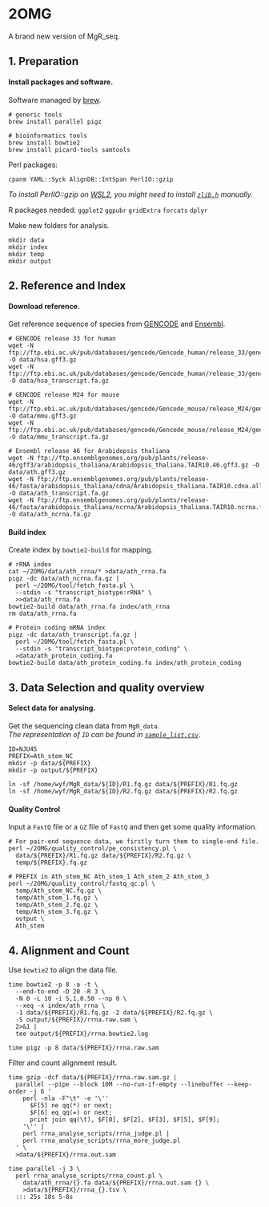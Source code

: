 # 2OMG
A brand new version of MgR_seq.

## 1. Preparation
#### Install packages and software.

Software managed by [brew](https://brew.sh/).
```shell script
# generic tools
brew install parallel pigz

# bioinformatics tools
brew install bowtie2
brew install picard-tools samtools
```

Perl packages:
```shell script
cpanm YAML::Syck AlignDB::IntSpan PerlIO::gzip
``` 
*To install PerlIO::gzip on [WSL2](https://devblogs.microsoft.com/commandline/announcing-wsl-2/), you might need to install [`zlib.h`](http://www.zlib.net/) manually.*

R packages needed:
`ggplot2` `ggpubr` `gridExtra` `forcats` `dplyr`

Make new folders for analysis.
```shell script
mkdir data
mkdir index
mkdir temp
mkdir output
```

## 2. Reference and Index
#### Download reference.
Get reference sequence of species from [GENCODE](https://www.gencodegenes.org/) and [Ensembl](http://plants.ensembl.org/Arabidopsis_thaliana/Info/Index?db=core).
```shell script
# GENCODE release 33 for human
wget -N ftp://ftp.ebi.ac.uk/pub/databases/gencode/Gencode_human/release_33/gencode.v33.annotation.gff3.gz -O data/hsa.gff3.gz
wget -N ftp://ftp.ebi.ac.uk/pub/databases/gencode/Gencode_human/release_33/gencode.v33.transcripts.fa.gz -O data/hsa_transcript.fa.gz

# GENCODE release M24 for mouse
wget -N ftp://ftp.ebi.ac.uk/pub/databases/gencode/Gencode_mouse/release_M24/gencode.vM24.annotation.gff3.gz -O data/mmu.gff3.gz
wget -N ftp://ftp.ebi.ac.uk/pub/databases/gencode/Gencode_mouse/release_M24/gencode.vM24.transcripts.fa.gz -O data/mmu_transcript.fa.gz

# Ensembl release 46 for Arabidopsis thaliana
wget -N ftp://ftp.ensemblgenomes.org/pub/plants/release-46/gff3/arabidopsis_thaliana/Arabidopsis_thaliana.TAIR10.46.gff3.gz -O data/ath.gff3.gz
wget -N ftp://ftp.ensemblgenomes.org/pub/plants/release-46/fasta/arabidopsis_thaliana/cdna/Arabidopsis_thaliana.TAIR10.cdna.all.fa.gz -O data/ath_transcript.fa.gz
wget -N ftp://ftp.ensemblgenomes.org/pub/plants/release-46/fasta/arabidopsis_thaliana/ncrna/Arabidopsis_thaliana.TAIR10.ncrna.fa.gz -O data/ath_ncrna.fa.gz
```

#### Build index
Create index by `bowtie2-build` for mapping.
```shell script
# rRNA index
cat ~/2OMG/data/ath_rrna/* >data/ath_rrna.fa
pigz -dc data/ath_ncrna.fa.gz |
  perl ~/2OMG/tool/fetch_fasta.pl \
  --stdin -s "transcript_biotype:rRNA" \
  >>data/ath_rrna.fa
bowtie2-build data/ath_rrna.fa index/ath_rrna
rm data/ath_rrna.fa

# Protein coding mRNA index
pigz -dc data/ath_transcript.fa.gz |
  perl ~/2OMG/tool/fetch_fasta.pl \
  --stdin -s "transcript_biotype:protein_coding" \
  >data/ath_protein_coding.fa
bowtie2-build data/ath_protein_coding.fa index/ath_protein_coding
```

## 3. Data Selection and quality overview
#### Select data for analysing.
Get the sequencing clean data from `MgR_data`.  
*The representation of `ID` can be found in [`sample_list.csv`](/sample_list.csv).*
```shell script
ID=NJU45
PREFIX=Ath_stem_NC
mkdir -p data/${PREFIX}
mkdir -p output/${PREFIX}

ln -sf /home/wyf/MgR_data/${ID}/R1.fq.gz data/${PREFIX}/R1.fq.gz
ln -sf /home/wyf/MgR_data/${ID}/R2.fq.gz data/${PREFIX}/R2.fq.gz
```

#### Quality Control
Input a `FastQ` file or a `GZ` file of `FastQ` and then get some quality information.
```shell script
# For pair-end sequence data, we firstly turn them to single-end file.
perl ~/2OMG/quality_control/pe_consistency.pl \
  data/${PREFIX}/R1.fq.gz data/${PREFIX}/R2.fq.gz \
  temp/${PREFIX}.fq.gz

# PREFIX in Ath_stem_NC Ath_stem_1 Ath_stem_2 Ath_stem_3
perl ~/2OMG/quality_control/fastq_qc.pl \
  temp/Ath_stem_NC.fq.gz \
  temp/Ath_stem_1.fq.gz \
  temp/Ath_stem_2.fq.gz \
  temp/Ath_stem_3.fq.gz \
  output \
  Ath_stem
```

## 4. Alignment and Count
Use `bowtie2` to align the data file.
```shell script
time bowtie2 -p 8 -a -t \
  --end-to-end -D 20 -R 3 \
  -N 0 -L 10 -i S,1,0.50 --np 0 \
  --xeq -x index/ath_rrna \
  -1 data/${PREFIX}/R1.fq.gz -2 data/${PREFIX}/R2.fq.gz \
  -S output/${PREFIX}/rrna.raw.sam \
  2>&1 |
  tee output/${PREFIX}/rrna.bowtie2.log

time pigz -p 8 data/${PREFIX}/rrna.raw.sam
```
Filter and count alignment result.
```shell script
time gzip -dcf data/${PREFIX}/rrna.raw.sam.gz |
  parallel --pipe --block 10M --no-run-if-empty --linebuffer --keep-order -j 6 '
    perl -nla -F"\t" -e '\''
      $F[5] ne qq(*) or next;
      $F[6] eq qq(=) or next;
      print join qq(\t), $F[0], $F[2], $F[3], $F[5], $F[9];
    '\'' |
    perl rrna_analyse_scripts/rrna_judge.pl |
    perl rrna_analyse_scripts/rrna_more_judge.pl
  ' \
  >data/${PREFIX}/rrna.out.sam

time parallel -j 3 \
  perl rrna_analyse_scripts/rrna_count.pl \
    data/ath_rrna/{}.fa data/${PREFIX}/rrna.out.sam {} \
    >data/${PREFIX}/rrna_{}.tsv \
  ::: 25s 18s 5-8s
```




